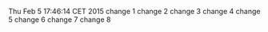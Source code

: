 Thu Feb  5 17:46:14 CET 2015
change 1
change 2
change 3
change 4
change 5
change 6
change 7
change 8
